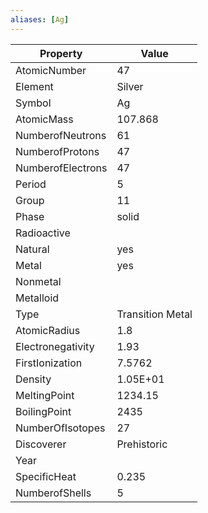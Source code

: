 ```yaml
---
aliases: [Ag]
---
```


| Property          | Value            |
| ----------------- | ---------------- |
| AtomicNumber      | 47               |
| Element           | Silver           |
| Symbol            | Ag               |
| AtomicMass        | 107.868          |
| NumberofNeutrons  | 61               |
| NumberofProtons   | 47               |
| NumberofElectrons | 47               |
| Period            | 5                |
| Group             | 11               |
| Phase             | solid            |
| Radioactive       |                  |
| Natural           | yes              |
| Metal             | yes              |
| Nonmetal          |                  |
| Metalloid         |                  |
| Type              | Transition Metal |
| AtomicRadius      | 1.8              |
| Electronegativity | 1.93             |
| FirstIonization   | 7.5762           |
| Density           | 1.05E+01         |
| MeltingPoint      | 1234.15          |
| BoilingPoint      | 2435             |
| NumberOfIsotopes  | 27               |
| Discoverer        | Prehistoric      |
| Year              |                  |
| SpecificHeat      | 0.235            |
| NumberofShells    | 5                |
